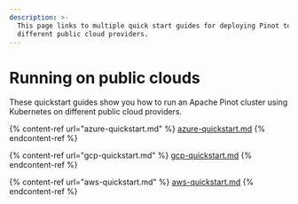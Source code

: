 ```yaml
---
description: >-
  This page links to multiple quick start guides for deploying Pinot to
  different public cloud providers.
---
```


# Running on public clouds

These quickstart guides show you how to run an Apache Pinot cluster using Kubernetes on different public cloud providers.

{% content-ref url="azure-quickstart.md" %}
[azure-quickstart.md](azure-quickstart.md)
{% endcontent-ref %}

{% content-ref url="gcp-quickstart.md" %}
[gcp-quickstart.md](gcp-quickstart.md)
{% endcontent-ref %}

{% content-ref url="aws-quickstart.md" %}
[aws-quickstart.md](aws-quickstart.md)
{% endcontent-ref %}
